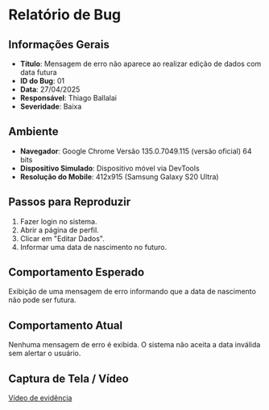 # Relatório de Bug

## Informações Gerais

- **Título**: Mensagem de erro não aparece ao realizar edição de dados com data futura
- **ID do Bug**: 01
- **Data**: 27/04/2025
- **Responsável**: Thiago Ballalai
- **Severidade**: Baixa

## Ambiente

- **Navegador**: Google Chrome Versão 135.0.7049.115 (versão oficial) 64 bits
- **Dispositivo Simulado**: Dispositivo móvel via DevTools
- **Resolução do Mobile**: 412x915 (Samsung Galaxy S20 Ultra)

## Passos para Reproduzir

1. Fazer login no sistema.
2. Abrir a página de perfil.
3. Clicar em "Editar Dados".
4. Informar uma data de nascimento no futuro.

## Comportamento Esperado

Exibição de uma mensagem de erro informando que a data de nascimento não pode ser futura.
## Comportamento Atual

Nenhuma mensagem de erro é exibida. O sistema não aceita a data inválida sem alertar o usuário.

## Captura de Tela / Vídeo

[Vídeo de evidência](https://github.com/thballalai/desafioTecnicoLacreiSaude/CasosDeTeste/EditarPerfil/evidencia-cenario02.mkv)


